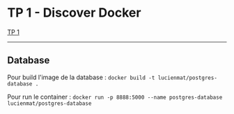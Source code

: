 # TP 1 - Discover Docker

[TP 1](http://school.pages.takima.io/devops-resources/ch1-discover-docker-tp/)

---
## Database
Pour build l'image de la database :
`docker build -t lucienmat/postgres-database .`

Pour run le container :
`docker run -p 8888:5000 --name postgres-database lucienmat/postgres-database`
